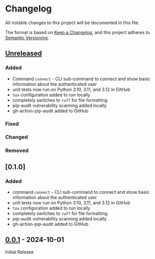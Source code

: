 # Changelog

All notable changes to this project will be documented in this file.

The format is based on [Keep a Changelog](https://keepachangelog.com/en/1.1.0/),
and this project adheres to [Semantic Versioning](https://semver.org/spec/v2.0.0.html).

## [Unreleased]

### Added

- Command `connect` - CLI sub-command to connect and show basic information about the authenticated user
- unit tests now run on Python 3.10, 3.11, and 3.12 in GitHub
- `tox` configuration added to run locally
- completely switches to `ruff` for file formatting
- pip-audit vulnerability scanning added locally
- gh-action-pip-audit added to GitHub

### Fixed

### Changed

### Removed

## [0.1.0]

### Added

- command `connect` - CLI sub-command to connect and show basic information about the authenticated user
- unit tests now run on Python 3.10, 3.11, and 3.12 in GitHub
- `tox` configuration added to run locally
- completely switches to `ruff` for file formatting
- pip-audit vulnerability scanning added locally
- gh-action-pip-audit added to GitHub

## [0.0.1] - 2024-10-01

Initial Release

[unreleased]: https://github.com/lieutdan13/reddit-topics-aggregator/compare/v0.0.1...HEAD
[0.0.1]: https://github.com/lieutdan13/reddit-topics-aggregator/releases/tag/v0.0.1
